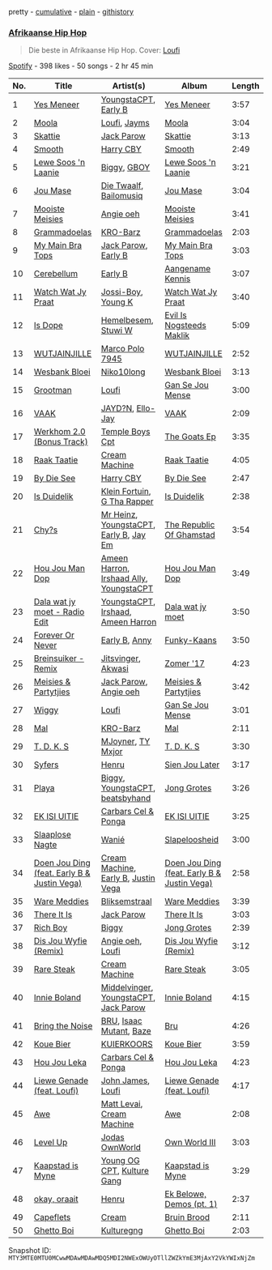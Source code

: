 pretty - [cumulative](/playlists/cumulative/37i9dQZF1DX9lHz01BIpXP.md) - [plain](/playlists/plain/37i9dQZF1DX9lHz01BIpXP) - [githistory](https://github.githistory.xyz/mackorone/spotify-playlist-archive/blob/main/playlists/plain/37i9dQZF1DX9lHz01BIpXP)

### [Afrikaanse Hip Hop](https://open.spotify.com/playlist/37i9dQZF1DX9lHz01BIpXP)

> Die beste in Afrikaanse Hip Hop\. Cover: <a href="https://open.spotify.com/artist/389tNFyrtFfDUOStmWjwOl?si=fvnHAKwCQ\-u8gnmqQaUJ8A">Loufi</a>

[Spotify](https://open.spotify.com/user/spotify) - 398 likes - 50 songs - 2 hr 45 min

| No. | Title | Artist(s) | Album | Length |
|---|---|---|---|---|
| 1 | [Yes Meneer](https://open.spotify.com/track/1c2tsesE4APsc5mUwMt4D2) | [YoungstaCPT](https://open.spotify.com/artist/3QYKq7aMSiAu6gvfwNNFsv), [Early B](https://open.spotify.com/artist/6CzVcrDqwjvTDr3uxyNgWG) | [Yes Meneer](https://open.spotify.com/album/6zGyqXBpUdzjPdRFXaSszY) | 3:57 |
| 2 | [Moola](https://open.spotify.com/track/3WL45hKgftF4Ffc9GUlhIZ) | [Loufi](https://open.spotify.com/artist/389tNFyrtFfDUOStmWjwOl), [Jayms](https://open.spotify.com/artist/1reef06goIFAhuhQsLUHf5) | [Moola](https://open.spotify.com/album/049XrxSNx2ydPbdhelP51t) | 3:04 |
| 3 | [Skattie](https://open.spotify.com/track/6SN8hJGOuVe4pPEUtXecHr) | [Jack Parow](https://open.spotify.com/artist/2zzOTg1SHx5vuqgcexJRxA) | [Skattie](https://open.spotify.com/album/3cBDPIVFjgVWomuGm8fFQq) | 3:13 |
| 4 | [Smooth](https://open.spotify.com/track/7oovNehysT0pyWphC78mnH) | [Harry CBY](https://open.spotify.com/artist/1dfJrxpx1MxeObARk7bs2l) | [Smooth](https://open.spotify.com/album/4Nz9uvSBZXmB10woVBEJNq) | 2:49 |
| 5 | [Lewe Soos 'n Laanie](https://open.spotify.com/track/4EVunkm2L0w4JBwRYUpzIs) | [Biggy](https://open.spotify.com/artist/3Y71njDHDmIEaMBtFRSr4I), [GBOY](https://open.spotify.com/artist/6LEdpCJ1Ujtme4NqrH09s1) | [Lewe Soos 'n Laanie](https://open.spotify.com/album/5Pyrq0AWETv5yS49b6sFSb) | 3:21 |
| 6 | [Jou Mase](https://open.spotify.com/track/1p3zRIVy5cuJmwCHLCEHdm) | [Die Twaalf](https://open.spotify.com/artist/0oRSb3BbA27o5W5dDroEXW), [Bailomusiq](https://open.spotify.com/artist/2ZSqXSAkJWBP9i95OW6jAm) | [Jou Mase](https://open.spotify.com/album/4scKcqaWvc2circ9KE6cS8) | 3:04 |
| 7 | [Mooiste Meisies](https://open.spotify.com/track/4V3i57trY95kxR28rEgMaw) | [Angie oeh](https://open.spotify.com/artist/7rzauTxOgwzrTkkPzi7aAY) | [Mooiste Meisies](https://open.spotify.com/album/6CPg4uM54Rc86XT2bRfamF) | 3:41 |
| 8 | [Grammadoelas](https://open.spotify.com/track/6NTJdN3XkNb7ZSFD0ulNHK) | [KRO\-Barz](https://open.spotify.com/artist/6goTSFa3mfHHZwybNGIQEq) | [Grammadoelas](https://open.spotify.com/album/1J34TIvVyMaThKgphKhHd5) | 2:03 |
| 9 | [My Main Bra Tops](https://open.spotify.com/track/0N1SlT7lVO21RgeqLYMtac) | [Jack Parow](https://open.spotify.com/artist/2zzOTg1SHx5vuqgcexJRxA), [Early B](https://open.spotify.com/artist/5TPAUNFxyxSe1eyIeY5sQd) | [My Main Bra Tops](https://open.spotify.com/album/1fi2Jaz0NJyc1yGMnlWwjT) | 3:03 |
| 10 | [Cerebellum](https://open.spotify.com/track/0RITqRIAaeqTkH69haD3SN) | [Early B](https://open.spotify.com/artist/6CzVcrDqwjvTDr3uxyNgWG) | [Aangename Kennis](https://open.spotify.com/album/3rSgGMWq1S2Xipr0kKYfq4) | 3:07 |
| 11 | [Watch Wat Jy Praat](https://open.spotify.com/track/05jiDkfyoTZzhEHf7eN94t) | [Jossi\-Boy](https://open.spotify.com/artist/4Ewat2VC8zABVgUA0YEXvY), [Young K](https://open.spotify.com/artist/2K1piKoDWujwiWh5pdktIV) | [Watch Wat Jy Praat](https://open.spotify.com/album/0xjCTQeFz0rkSNSq2SsyV3) | 3:40 |
| 12 | [Is Dope](https://open.spotify.com/track/2gG5sulAvu3IFeXQTzNxQL) | [Hemelbesem](https://open.spotify.com/artist/2rf163QPv7JZFRGuxjplds), [Stuwi W](https://open.spotify.com/artist/2eOVM21p4NdKeJrO3G5cdJ) | [Evil Is Nogsteeds Maklik](https://open.spotify.com/album/7HqfIL6on2kOWZLTHAuFtX) | 5:09 |
| 13 | [WUTJAINJILLE](https://open.spotify.com/track/6xWKj3N3die6nrCtv6WZiS) | [Marco Polo 7945](https://open.spotify.com/artist/42kYVWWbrUVyhsCWzxKwVp) | [WUTJAINJILLE](https://open.spotify.com/album/4aza6nbvvOP3SPWK5NKOhL) | 2:52 |
| 14 | [Wesbank Bloei](https://open.spotify.com/track/25DeMB5fLrhgiGWKvVb083) | [Niko10long](https://open.spotify.com/artist/5AcApmewreZ8Rk8eXWvX2v) | [Wesbank Bloei](https://open.spotify.com/album/0bo1Peg9WhB0rV0HNRK5Ss) | 3:13 |
| 15 | [Grootman](https://open.spotify.com/track/6AnQRH4wDqDjnAL7YSob7x) | [Loufi](https://open.spotify.com/artist/389tNFyrtFfDUOStmWjwOl) | [Gan Se Jou Mense](https://open.spotify.com/album/3RyjFxsU9hcmg14vqzUUMy) | 3:00 |
| 16 | [VAAK](https://open.spotify.com/track/0bnaAVz6aptalheXgeQSC1) | [JAYD?N](https://open.spotify.com/artist/54ngOPG4z2cf7NgtItNAG5), [Ello\-Jay](https://open.spotify.com/artist/2PDHdUgudDmPTRwh1HJAXp) | [VAAK](https://open.spotify.com/album/2IKuJJg4ytGVCdJu5cT4CI) | 2:09 |
| 17 | [Werkhom 2.0 \(Bonus Track\)](https://open.spotify.com/track/0zi0Do3nO8LtRzlau2V7DR) | [Temple Boys Cpt](https://open.spotify.com/artist/4xFNz56JhznT2ic3fhEg8n) | [The Goats Ep](https://open.spotify.com/album/7gNuFZUosaLFUvWK4xJV8D) | 3:35 |
| 18 | [Raak Taatie](https://open.spotify.com/track/53iOtIBVhJwizCcfWWfCRb) | [Cream Machine](https://open.spotify.com/artist/4LvxgCidcknysBR0fMgzSx) | [Raak Taatie](https://open.spotify.com/album/27kJwioZA3Px66PosIdQuy) | 4:05 |
| 19 | [By Die See](https://open.spotify.com/track/0GJrUyW2Gi3OrCdbBMl9hI) | [Harry CBY](https://open.spotify.com/artist/1dfJrxpx1MxeObARk7bs2l) | [By Die See](https://open.spotify.com/album/5Fspb1oAi4FQVr6csHTjz5) | 2:47 |
| 20 | [Is Duidelik](https://open.spotify.com/track/0XsFvyPoCtoLsZ9oZ2JQsa) | [Klein Fortuin](https://open.spotify.com/artist/7i6gIaTRv7iECLBF89Mdw5), [G Tha Rapper](https://open.spotify.com/artist/2cIvQUkcdnw2vbChJjPYmM) | [Is Duidelik](https://open.spotify.com/album/7sLCM6pQ5S1p967HFWVsfx) | 2:38 |
| 21 | [Chy?s](https://open.spotify.com/track/5MFCBXjKecUCoHXu03Zfzu) | [Mr Heinz](https://open.spotify.com/artist/1ONbGb6rAiwalf2VHjsdxL), [YoungstaCPT](https://open.spotify.com/artist/3QYKq7aMSiAu6gvfwNNFsv), [Early B](https://open.spotify.com/artist/6CzVcrDqwjvTDr3uxyNgWG), [Jay Em](https://open.spotify.com/artist/0zIl4civXJUhG3jlhyrcOw) | [The Republic Of Ghamstad](https://open.spotify.com/album/4ClKDh5FGeE9trmJyQFw3i) | 3:54 |
| 22 | [Hou Jou Man Dop](https://open.spotify.com/track/77f9qpCn1u53KwSQYIO4zK) | [Ameen Harron](https://open.spotify.com/artist/4ZgCTMu7jGyxieADZA0Jam), [Irshaad Ally](https://open.spotify.com/artist/3oBGG9N0i0jS5rcvNZP80k), [YoungstaCPT](https://open.spotify.com/artist/3QYKq7aMSiAu6gvfwNNFsv) | [Hou Jou Man Dop](https://open.spotify.com/album/1jFkerCNl3QQ2FtYNQx0qr) | 3:49 |
| 23 | [Dala wat jy moet \- Radio Edit](https://open.spotify.com/track/4e3bju60JhI6KWRTsagoAB) | [YoungstaCPT](https://open.spotify.com/artist/3QYKq7aMSiAu6gvfwNNFsv), [Irshaad](https://open.spotify.com/artist/3n8uAgnScYtwFHIkfnxj10), [Ameen Harron](https://open.spotify.com/artist/4ZgCTMu7jGyxieADZA0Jam) | [Dala wat jy moet](https://open.spotify.com/album/1G0WLpHnyXzTtfV62BSmo3) | 3:50 |
| 24 | [Forever Or Never](https://open.spotify.com/track/2vQlEG2lcO9xcw5t1Gzgtv) | [Early B](https://open.spotify.com/artist/6CzVcrDqwjvTDr3uxyNgWG), [Anny](https://open.spotify.com/artist/5S3D0VwV9kYiOBsvPRmjT7) | [Funky\-Kaans](https://open.spotify.com/album/4dCrzyFLnOoCrMCEfLZ6qa) | 3:50 |
| 25 | [Breinsuiker \- Remix](https://open.spotify.com/track/20CX51tTFlht4gXK1loswW) | [Jitsvinger](https://open.spotify.com/artist/0Mn0ce5OUNmCtxfiT3TmZr), [Akwasi](https://open.spotify.com/artist/31REX4WGmuDvtihynSCvly) | [Zomer '17](https://open.spotify.com/album/1CP6a9AvPbfDL4FiK49ViT) | 4:23 |
| 26 | [Meisies & Partytjies](https://open.spotify.com/track/1psMgy1yY92I0iEDmiEtmT) | [Jack Parow](https://open.spotify.com/artist/2zzOTg1SHx5vuqgcexJRxA), [Angie oeh](https://open.spotify.com/artist/7rzauTxOgwzrTkkPzi7aAY) | [Meisies & Partytjies](https://open.spotify.com/album/6zuBf5TT5VdAvijbdb3oCT) | 3:42 |
| 27 | [Wiggy](https://open.spotify.com/track/7E5tXCKOc0gwFOHoaCuPgU) | [Loufi](https://open.spotify.com/artist/389tNFyrtFfDUOStmWjwOl) | [Gan Se Jou Mense](https://open.spotify.com/album/3RyjFxsU9hcmg14vqzUUMy) | 3:01 |
| 28 | [Mal](https://open.spotify.com/track/63Q6SWhpOsG1KnCZZTGPjy) | [KRO\-Barz](https://open.spotify.com/artist/6goTSFa3mfHHZwybNGIQEq) | [Mal](https://open.spotify.com/album/41DsSF0XlDJlNPaZTMRaTw) | 2:11 |
| 29 | [T\. D\. K\. S](https://open.spotify.com/track/7qbLm0IBfu31Tpq6W45XfH) | [MJoyner](https://open.spotify.com/artist/5SvCMCMj7dkqVnylp7xEdv), [TY Mxjor](https://open.spotify.com/artist/6jRREpnzwzBkDjT6QPtlLv) | [T\. D\. K\. S](https://open.spotify.com/album/6fdkcLJyX2csmHE6byABjX) | 3:30 |
| 30 | [Syfers](https://open.spotify.com/track/0ZpttaASCFswJdD8sJprbJ) | [Henru](https://open.spotify.com/artist/5DnO62BUKruSHizebx8Vhk) | [Sien Jou Later](https://open.spotify.com/album/0AXcygm8jz0YWKvgZvVd0T) | 3:17 |
| 31 | [Playa](https://open.spotify.com/track/1rNz535f5FjsnATLQQbSvN) | [Biggy](https://open.spotify.com/artist/3Y71njDHDmIEaMBtFRSr4I), [YoungstaCPT](https://open.spotify.com/artist/3QYKq7aMSiAu6gvfwNNFsv), [beatsbyhand](https://open.spotify.com/artist/133w581YYo0NNLrK5pHAuZ) | [Jong Grotes](https://open.spotify.com/album/6fkDB86zPbNpiJ0JnyPhlb) | 3:26 |
| 32 | [EK ISI UITIE](https://open.spotify.com/track/1ePwUxEbNEbHiYSgiFyydM) | [Carbars Cel & Ponga](https://open.spotify.com/artist/6TXHKldyzmSTIOKTBf9kMU) | [EK ISI UITIE](https://open.spotify.com/album/0CYLa1vPfWZYI9yk2FEsWR) | 3:25 |
| 33 | [Slaaplose Nagte](https://open.spotify.com/track/2ESObtgSm31Cbyjeg9Uw4Q) | [Wanié](https://open.spotify.com/artist/1XsEkHNiBF8qAdUBVULiVt) | [Slapeloosheid](https://open.spotify.com/album/0xnfC9WKqTgylhmOgIRmY4) | 3:00 |
| 34 | [Doen Jou Ding \(feat\. Early B & Justin Vega\)](https://open.spotify.com/track/0gWseyvxR8h0bAf1YjPBru) | [Cream Machine](https://open.spotify.com/artist/4LvxgCidcknysBR0fMgzSx), [Early B](https://open.spotify.com/artist/6CzVcrDqwjvTDr3uxyNgWG), [Justin Vega](https://open.spotify.com/artist/2IzKTL47yQLnbkl5IvBhuU) | [Doen Jou Ding \(feat\. Early B & Justin Vega\)](https://open.spotify.com/album/1vqDxxjiPE1WfbSF8wfPsa) | 2:58 |
| 35 | [Ware Meddies](https://open.spotify.com/track/6XuX7LKxTxncK1YfQyL3YJ) | [Bliksemstraal](https://open.spotify.com/artist/3o16GHS46wYhqaie5gphhJ) | [Ware Meddies](https://open.spotify.com/album/77nrr4W0AzamfbN3BhAJXc) | 3:39 |
| 36 | [There It Is](https://open.spotify.com/track/5HVvJfVSUPUPpDwMJk4ATS) | [Jack Parow](https://open.spotify.com/artist/2zzOTg1SHx5vuqgcexJRxA) | [There It Is](https://open.spotify.com/album/3lSkOBovZW9Ex1crkCF54B) | 3:03 |
| 37 | [Rich Boy](https://open.spotify.com/track/3OPHM9E96Q138fPxyF8bcN) | [Biggy](https://open.spotify.com/artist/3Y71njDHDmIEaMBtFRSr4I) | [Jong Grotes](https://open.spotify.com/album/6fkDB86zPbNpiJ0JnyPhlb) | 2:39 |
| 38 | [Dis Jou Wyfie \(Remix\)](https://open.spotify.com/track/5S50YUkum96QOyjy08EFF9) | [Angie oeh](https://open.spotify.com/artist/7rzauTxOgwzrTkkPzi7aAY), [Loufi](https://open.spotify.com/artist/389tNFyrtFfDUOStmWjwOl) | [Dis Jou Wyfie \(Remix\)](https://open.spotify.com/album/6AeXo59JDG0JoJOppnOJxw) | 3:12 |
| 39 | [Rare Steak](https://open.spotify.com/track/29kYp8MB3eq1RQIXLWWQCX) | [Cream Machine](https://open.spotify.com/artist/4LvxgCidcknysBR0fMgzSx) | [Rare Steak](https://open.spotify.com/album/5fyfK8q6TANWOXxrL7i7Fe) | 3:05 |
| 40 | [Innie Boland](https://open.spotify.com/track/41BvgzRpKygcNw4WPveCk7) | [Middelvinger](https://open.spotify.com/artist/76vCMjsvbkeG5cUXMU1jBG), [YoungstaCPT](https://open.spotify.com/artist/3QYKq7aMSiAu6gvfwNNFsv), [Jack Parow](https://open.spotify.com/artist/2zzOTg1SHx5vuqgcexJRxA) | [Innie Boland](https://open.spotify.com/album/10sJICqQGgC9KQPie2It2w) | 4:15 |
| 41 | [Bring the Noise](https://open.spotify.com/track/6e3FJoRmqAQF76x4o3BYjn) | [BRU](https://open.spotify.com/artist/5BZSMHMX8U0s2uLdutE8Sv), [Isaac Mutant](https://open.spotify.com/artist/76VLsNwSomCEFiV6Va9PgX), [Baze](https://open.spotify.com/artist/0EWsAmk51sjDlGl7PsvqcH) | [Bru](https://open.spotify.com/album/6RirppwJmnR5e0PTghCull) | 4:26 |
| 42 | [Koue Bier](https://open.spotify.com/track/76jO6pxWKg26cKQUPpyH3c) | [KUIERKOORS](https://open.spotify.com/artist/7DVnGxt0tHeDtdj4vNttOw) | [Koue Bier](https://open.spotify.com/album/3VbBHp0FaHEyBTyQfskFvK) | 3:59 |
| 43 | [Hou Jou Leka](https://open.spotify.com/track/2NQedw63Pr0NlLD2DU0gVK) | [Carbars Cel & Ponga](https://open.spotify.com/artist/6TXHKldyzmSTIOKTBf9kMU) | [Hou Jou Leka](https://open.spotify.com/album/4VSqBELCwNITeYYx2uPfx0) | 4:23 |
| 44 | [Liewe Genade \(feat\. Loufi\)](https://open.spotify.com/track/7jN2OX96qJCgyhiOPqK4BT) | [John James](https://open.spotify.com/artist/4YSLyAh8QLYsRCMKJFVB3n), [Loufi](https://open.spotify.com/artist/389tNFyrtFfDUOStmWjwOl) | [Liewe Genade \(feat\. Loufi\)](https://open.spotify.com/album/01PgqcjuqlaxBSPpslFvSl) | 4:17 |
| 45 | [Awe](https://open.spotify.com/track/1rNWkKVhuRBqwJ6nsjQIgw) | [Matt Levai](https://open.spotify.com/artist/63IYpzhMyrwUyUDPkHvR3B), [Cream Machine](https://open.spotify.com/artist/3ogDnSPAOIkeH3EJgkw6sd) | [Awe](https://open.spotify.com/album/0uikFOqO0GXZKxzs3Nab8Y) | 2:08 |
| 46 | [Level Up](https://open.spotify.com/track/5cSoFnlKff1cC7IU1tOLq8) | [Jodas OwnWorld](https://open.spotify.com/artist/7DVvbmpw08wrjCXD8fsi1P) | [Own World III](https://open.spotify.com/album/7wOATZwAI4XFYHEuwoRXnj) | 3:03 |
| 47 | [Kaapstad is Myne](https://open.spotify.com/track/7I0Qxy0l32WLTLAZHIf0eT) | [Young OG CPT](https://open.spotify.com/artist/0Mj65U6z6MBgRCO9XsBTHO), [Kulture Gang](https://open.spotify.com/artist/28bCYadRJs1HKvyxvnSqIO) | [Kaapstad is Myne](https://open.spotify.com/album/2CyG7LKG8En8K89wPskp95) | 3:29 |
| 48 | [okay, oraait](https://open.spotify.com/track/30yMwESJ0zz1TlosluFC2t) | [Henru](https://open.spotify.com/artist/5DnO62BUKruSHizebx8Vhk) | [Ek Belowe, Demos \(pt\. 1\)](https://open.spotify.com/album/09ugntywMtYnjHWgLInVuj) | 2:37 |
| 49 | [Capeflets](https://open.spotify.com/track/1gcpYFHHLKDXefNHRqPOpg) | [Cream](https://open.spotify.com/artist/3juzOjpaVU73kK8WdtkGB4) | [Bruin Brood](https://open.spotify.com/album/3fFmIN3E1RFCel6vvmN2s5) | 2:11 |
| 50 | [Ghetto Boi](https://open.spotify.com/track/68OnCNxAld3VHwCqdqhBRK) | [Kulturegng](https://open.spotify.com/artist/2TOxM93PxHUXxznzATXhqD) | [Ghetto Boi](https://open.spotify.com/album/0L8k4lMOBdc3DNusEDEXRw) | 2:03 |

Snapshot ID: `MTY3MTE0MTU0MCwwMDAwMDAwMDQ5MDI2NWExOWUyOTllZWZkYmE3MjAxY2VkYWIxNjZm`
